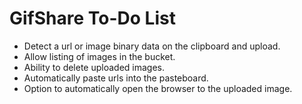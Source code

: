 GifShare To-Do List
===================

* Detect a url or image binary data on the clipboard and upload.
* Allow listing of images in the bucket.
* Ability to delete uploaded images.
* Automatically paste urls into the pasteboard.
* Option to automatically open the browser to the uploaded image.
